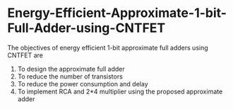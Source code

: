 # Energy-Efficient-Approximate-1-bit-Full-Adder-using-CNTFET
The objectives of energy efficient 1-bit approximate full adders using CNTFET are
 1. To design the approximate full adder 
 2. To reduce the number of transistors
 3. To reduce the power consumption and delay
 4. To implement RCA and 2*4 multiplier using the proposed approximate adder

